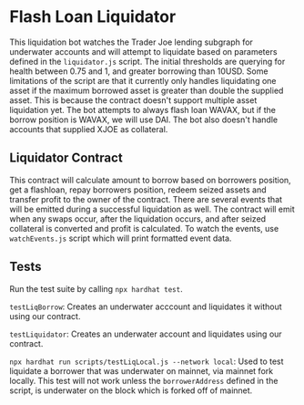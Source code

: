# Flash Loan Liquidator

This liquidation bot watches the Trader Joe lending subgraph for underwater accounts and will attempt to liquidate based on parameters defined in the `liquidator.js` script. The initial thresholds are querying for health between 0.75 and 1, and greater borrowing than 10USD. Some limitations of the script are that it currently only handles liquidating one asset if the maximum borrowed asset is greater than double the supplied asset. This is because the contract doesn't support multiple asset liquidation yet. The bot attempts to always flash loan WAVAX, but if the borrow position is WAVAX, we will use DAI. The bot also doesn't handle accounts that supplied XJOE as collateral.

## Liquidator Contract

This contract will calculate amount to borrow based on borrowers position, get a flashloan, repay borrowers position, redeem seized assets and transfer profit to the owner of the contract. There are several events that will be emitted during a successful liquidation as well. The contract will emit when any swaps occur, after the liquidation occurs, and after seized collateral is converted and profit is calculated. To watch the events, use `watchEvents.js` script which will print formatted event data.

## Tests

Run the test suite by calling `npx hardhat test`.

`testLiqBorrow`: Creates an underwater acccount and liquidates it without using our contract.

`testLiquidator`: Creates an underwater account and liquidates using our contract.

`npx hardhat run scripts/testLiqLocal.js --network local`: Used to test liquidate a borrower that was underwater on mainnet, via mainnet fork locally. This test will not work unless the `borrowerAddress` defined in the script, is underwater on the block which is forked off of mainnet.